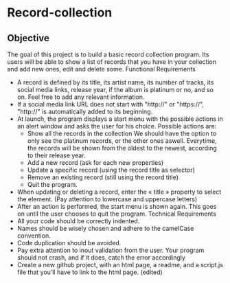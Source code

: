 # Record-collection
## Objective
The goal of this project is to build a basic record collection program. Its users will be able to show a list of records that you have in your collection and add new ones, edit and delete some.
Functional Requirements
* A record is defined by its title, its artist name, its number of tracks, its social media links, release year, if the album is platinum or no, and so on. Feel free to add any relevant information.
* If a social media link URL does not start with "http://" or "https://", "http://" is automatically added to its beginning.
* At launch, the program displays a start menu with the possible actions in an alert window and asks the user for his choice. Possible actions are:
    * Show all the records in the collection
We should have the option to only see the platinum records, or the other ones aswell. Everytime, the records will be shown from the oldest to the newest, according to their release year.
    * Add a new record (ask for each new properties)
    * Update a specific record (using the record title as selector)
    * Remove an existing record (still using the record title)
    * Quit the program.
* When updating or deleting a record, enter the « title » property to select the element. (Pay attention to lowercase and uppercase letters)
* After an action is performed, the start menu is shown again. This goes on until the user chooses to quit the program.
Technical Requirements
* All your code should be correctly indented.
* Names should be wisely chosen and adhere to the camelCase convention.
* Code duplication should be avoided.
* Pay extra attention to inout validation from the user. Your program should not crash, and if it does, catch the error accordingly
* Create a new github project, with an html page, a readme, and a script.js file that you’ll have to link to the html page.
 (edited) 